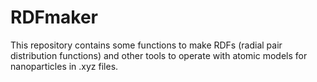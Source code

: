 # RDFmaker
This repository contains some functions to make RDFs (radial pair distribution functions) and other tools to operate with atomic models for nanoparticles in .xyz files.
